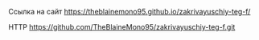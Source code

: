 Ссылка на сайт https://theblainemono95.github.io/zakrivayuschiy-teg-f/

HTTP https://github.com/TheBlaineMono95/zakrivayuschiy-teg-f.git
